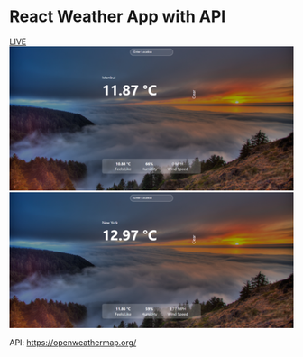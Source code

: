 # React Weather App with API

<a href="https://react-weather-app-veysel.netlify.app/" target="_blank">LIVE</a>
<img src="SRC/assets/readme-1.png">
<img src="SRC/assets/readme-2.png">

API: 
https://openweathermap.org/
